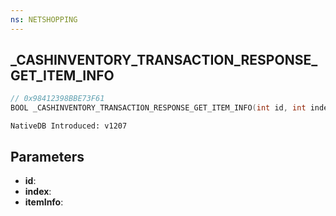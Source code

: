 ```yaml
---
ns: NETSHOPPING
---
```

## _CASHINVENTORY_TRANSACTION_RESPONSE_GET_ITEM_INFO

```c
// 0x98412398BBE73F61
BOOL _CASHINVENTORY_TRANSACTION_RESPONSE_GET_ITEM_INFO(int id, int index, Any* itemInfo);
```

```
NativeDB Introduced: v1207
```

## Parameters
* **id**:
* **index**:
* **itemInfo**:
